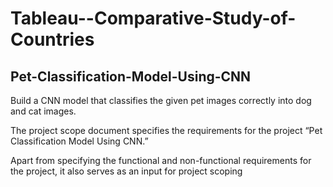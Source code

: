 # Tableau--Comparative-Study-of-Countries

## Pet-Classification-Model-Using-CNN

Build a CNN model that classifies the given pet images correctly into dog and cat images.  

The project scope document specifies the requirements for the project “Pet Classification Model Using CNN.” 

Apart from specifying the functional and non-functional requirements for the project, it also serves as an input for project scoping
